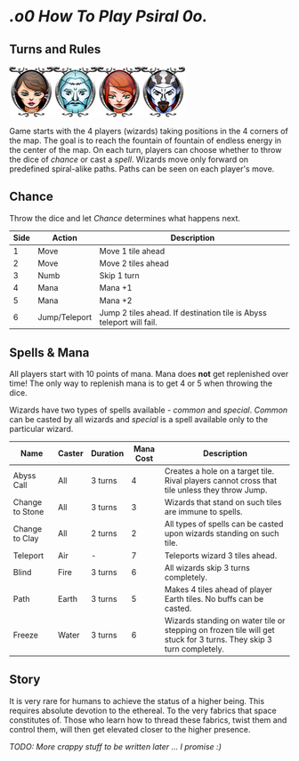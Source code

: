 _.o0 How To Play Psiral 0o._
=============================

## Turns and Rules

![Psiral Game Wizards](assets/gui/popup_menu_character_icons.png)

Game starts with the 4 players (wizards) taking positions in the 4 corners of the map. 
The goal is to reach the fountain of fountain of endless energy in the center of the map. 
On each turn, players can choose whether to throw the dice of *chance* or cast a *spell*. 
Wizards move only forward on predefined spiral-alike paths. Paths can be seen on each player's move.

## Chance

Throw the dice and let *Chance* determines what happens next. 

Side | Action | Description
-----|--------|-----------------
1    | Move   | Move 1 tile ahead
2    | Move   | Move 2 tiles ahead
3    | Numb   | Skip 1 turn
4    | Mana   | Mana +1
5    | Mana   | Mana +2
6    | Jump/Teleport | Jump 2 tiles ahead. If destination tile is Abyss teleport will fail.

## Spells & Mana

All players start with 10 points of mana. Mana does **not** get replenished over time! 
The only way to replenish mana is to get 4 or 5 when throwing the dice.

Wizards have two types of spells available - *common* and *special*. *Common* can be casted by all wizards and *special* 
is a spell available only to the particular wizard.

Name | Caster | Duration | Mana Cost | Description
-----|--------|----------|-----------|-------------
Abyss Call | All | 3 turns | 4 | Creates a hole on a target tile. Rival players cannot cross that tile unless they throw Jump.
Change to Stone | All | 3 turns | 3 | Wizards that stand on such tiles are  immune to spells.
Change to Clay | All | 2 turns | 2  |All types of spells can be casted upon wizards standing on such tile.
Teleport | Air | - | 7 | Teleports wizard 3 tiles ahead.
Blind | Fire | 3 turns | 6 | All wizards skip 3 turns completely.
Path | Earth | 3 turns | 5  | Makes 4 tiles ahead of player Earth tiles. No buffs can be casted.
Freeze | Water  | 3 turns  | 6  | Wizards standing on water tile or stepping on frozen tile will get stuck for 3 turns. They skip 3 turn completely.

## Story

It is very rare for humans to achieve the status of a higher being. This requires absolute devotion to the ethereal. To the very fabrics that space constitutes of. Those who learn how to thread these fabrics, twist them and control them, will then get elevated closer to the higher presence.

*TODO: More crappy stuff to be written later … I promise :)*
